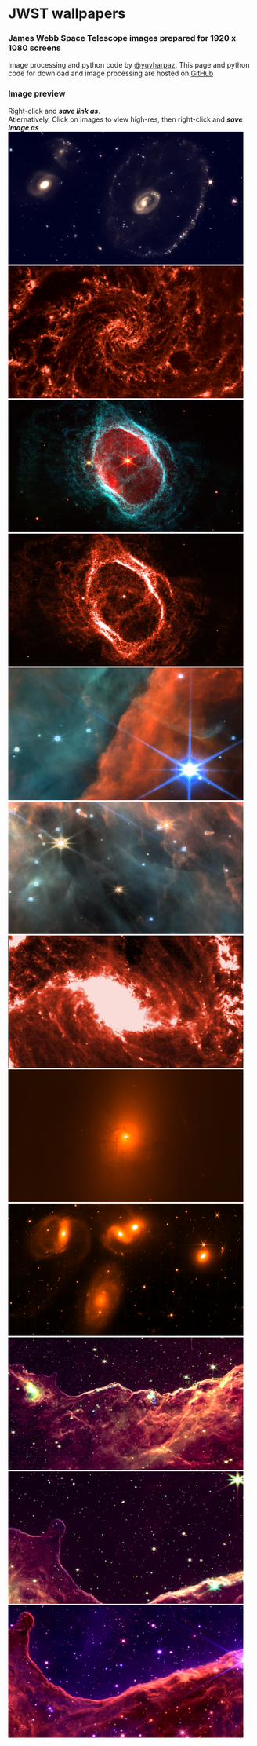 <meta property="og:image" content="https://github.com/yuval-harpaz/astro/raw/main/pics/wallpaper/thumb/southern_ring.png" />

# JWST wallpapers
### James Webb Space Telescope images prepared for 1920 x 1080 screens
Image processing and python code by [@yuvharpaz](https://twitter.com/yuvharpaz). This page and python code for download and image processing are hosted on  [GitHub](https://github.com/yuval-harpaz/astro)
### Image preview
Right-click and ***save link as***.<br>Atlernatively, Click on images to view high-res, then right-click and ***save image as***<br>
<a href="https://github.com/yuval-harpaz/astro/raw/main/pics/wallpaper/cartwheel.png" download>
    <img title="Cartwheel Galaxy" src="thumb/cartwheel.png">
</a>
<a href="https://github.com/yuval-harpaz/astro/raw/main/pics/wallpaper/NGC628_miri.png" download>
  <img title="NGC 628" alt="NGC 628" src="thumb/NGC628_miri.png">
</a>
<a href="https://github.com/yuval-harpaz/astro/raw/main/pics/wallpaper/southern_ring.png" download>
  <img title="Southern Ring Nebula" src="thumb/southern_ring.png">
</a>
<a href="https://github.com/yuval-harpaz/astro/raw/main/pics/wallpaper/southern_ring_red.png" download>
  <img title="Southern Ring Nebula" src="thumb/southern_ring_red.png">
</a>
<a href="https://github.com/yuval-harpaz/astro/raw/main/pics/wallpaper/orion_bar.png" download>
  <img title="The bar in Orion Nebula" src="thumb/orion_bar.png">
</a>
<a href="https://github.com/yuval-harpaz/astro/raw/main/pics/wallpaper/orion_proplyds.png" download>
  <img title="Proplyds in Orion Nebula" src="thumb/orion_proplyds.png">
</a>
<a href="https://github.com/yuval-harpaz/astro/raw/main/pics/wallpaper/NGC1365_miri.png" download>
  <img title="NGC 1365" src="thumb/NGC1365_miri.png">
</a>
<a href="https://github.com/yuval-harpaz/astro/raw/main/pics/wallpaper/NGC7319.png" download>
  <img title="NGC 7319 in Stephan's Quintet" src="thumb/NGC7319.png">
</a>
<a href="https://github.com/yuval-harpaz/astro/raw/main/pics/wallpaper/Stephans_Quintet.png" download>
  <img title="Stephan's Quintet" src="thumb/Stephans_Quintet.png">
</a>
<a href="https://github.com/yuval-harpaz/astro/raw/main/pics/wallpaper/carina_large.png" download>
  <img title="Cosmic cliffs in Carina Nebula" src="thumb/carina_large.png">
</a>
<a href="https://github.com/yuval-harpaz/astro/raw/main/pics/wallpaper/carina_bay.png" download>
  <img src="thumb/carina_bay.png" title="Cosmic cliffs in Carina Nebula">
</a>
<a href="https://github.com/yuval-harpaz/astro/raw/main/pics/wallpaper/carina_bay_pink.png" download>
  <img title="Cosmic cliffs in Carina Nebula" src="thumb/carina_bay_pink.png">
</a>

